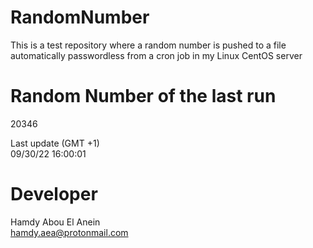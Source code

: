# RandomNumber    
This is a test repository where a random number is pushed to a file automatically passwordless from a cron job in my Linux CentOS server    
# Random Number of the last run   
20346
      
Last update (GMT +1)    
09/30/22 16:00:01
# Developer    
Hamdy Abou El Anein   
hamdy.aea@protonmail.com
